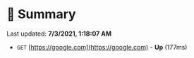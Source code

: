 # 📖 Summary
Last updated: **7/3/2021, 1:18:07 AM**

- `GET` [https://google.com](https://google.com) - **Up** (177ms)
